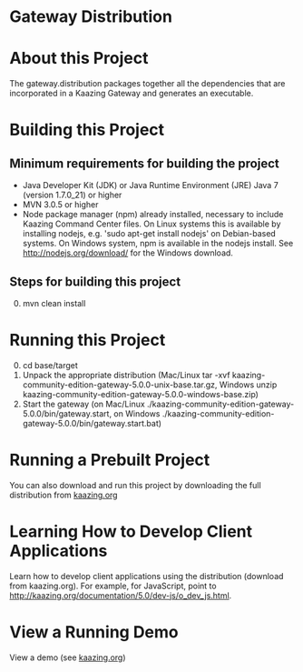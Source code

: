 # Gateway Distribution

# About this Project

The gateway.distribution packages together all the dependencies that are incorporated in a 
Kaazing Gateway and generates an executable.

# Building this Project

## Minimum requirements for building the project
* Java Developer Kit (JDK) or Java Runtime Environment (JRE) Java 7 (version 1.7.0_21) or higher
* MVN 3.0.5 or higher
* Node package manager (npm) already installed, necessary to include Kaazing Command Center files. On Linux systems
  this is available by installing nodejs, e.g. 'sudo apt-get install nodejs' on Debian-based systems. On Windows
  system, npm is available in the nodejs install. See http://nodejs.org/download/ for the Windows download.

## Steps for building this project
0. mvn clean install

# Running this Project

0. cd base/target
1. Unpack the appropriate distribution (Mac/Linux tar -xvf kaazing-community-edition-gateway-5.0.0-unix-base.tar.gz, 
Windows unzip kaazing-community-edition-gateway-5.0.0-windows-base.zip)
2. Start the gateway (on Mac/Linux ./kaazing-community-edition-gateway-5.0.0/bin/gateway.start, on Windows ./kaazing-community-edition-gateway-5.0.0/bin/gateway.start.bat)

# Running a Prebuilt Project

You can also download and run this project by downloading the full distribution from [kaazing.org](http://kaazing.org)

# Learning How to Develop Client Applications

Learn how to develop client applications using the distribution (download from kaazing.org). For example, for JavaScript, point to http://kaazing.org/documentation/5.0/dev-js/o_dev_js.html.

# View a Running Demo

View a demo (see [kaazing.org](http://kaazing.org))
